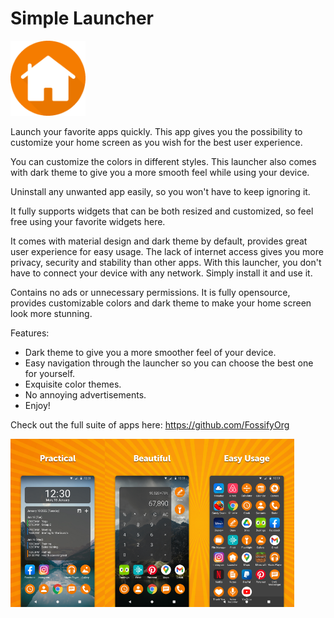 # Simple Launcher
<img alt="Logo" src="graphics/icon.png" width="120" />

Launch your favorite apps quickly. This app gives you the possibility to customize your home screen as you wish for the best user experience.

You can customize the colors in different styles. This launcher also comes with dark theme to give you a more smooth feel while using your device.

Uninstall any unwanted app easily, so you won't have to keep ignoring it.

It fully supports widgets that can be both resized and customized, so feel free using your favorite widgets here.

It comes with material design and dark theme by default, provides great user experience for easy usage. The lack of internet access gives you more privacy, security and stability than other apps. With this launcher, you don't have to connect your device with any network. Simply install it and use it.

Contains no ads or unnecessary permissions. It is fully opensource, provides customizable colors and dark theme to make your home screen look more stunning. 

Features:

- Dark theme to give you a more smoother feel of your device.
- Easy navigation through the launcher so you can choose the best one for yourself.
- Exquisite color themes.
- No annoying advertisements.
- Enjoy!

Check out the full suite of apps here:
https://github.com/FossifyOrg

<div style="display:flex;">
<img alt="App image" src="fastlane/metadata/android/en-US/images/phoneScreenshots/1_en-US.png" width="30%">
<img alt="App image" src="fastlane/metadata/android/en-US/images/phoneScreenshots/2_en-US.png" width="30%">
<img alt="App image" src="fastlane/metadata/android/en-US/images/phoneScreenshots/3_en-US.png" width="30%">
</div>
